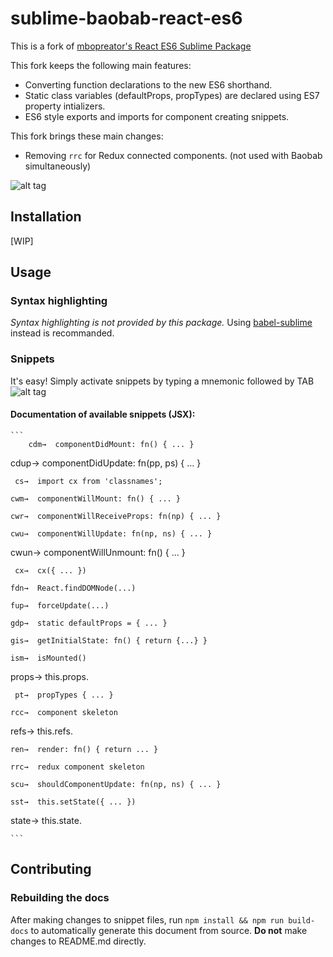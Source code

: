 # sublime-baobab-react-es6
  This is a fork of
  [mbopreator's React ES6 Sublime Package](https://github.com/mboperator/sublime-react-es6)

  This fork keeps the following main features:
  - Converting function declarations to the new ES6 shorthand.
  - Static class variables (defaultProps, propTypes) are declared using ES7 property intializers.
  - ES6 style exports and imports for component creating snippets.

  This fork brings these main changes:
  - Removing `rrc` for Redux connected components. (not used with Baobab simultaneously)

  ![alt tag](https://raw.githubusercontent.com/mboperator/sublime-react/master/docs/img/sr-rcc-out.gif)
  ## Installation
  [WIP]
  ## Usage
  ### Syntax highlighting
  *Syntax highlighting is not provided by this package.* Using
  [babel-sublime](https://github.com/babel/babel-sublime) instead is recommanded.
  ### Snippets
  It's easy! Simply activate snippets by typing a mnemonic followed by TAB
  ![alt tag](https://raw.githubusercontent.com/mboperator/sublime-react/master/docs/img/sr-snippets-out.gif)
  #### Documentation of available snippets (JSX):
  
    ```
        cdm→  componentDidMount: fn() { ... }

   cdup→  componentDidUpdate: fn(pp, ps) { ... }

     cs→  import cx from 'classnames';

    cwm→  componentWillMount: fn() { ... }

    cwr→  componentWillReceiveProps: fn(np) { ... }

    cwu→  componentWillUpdate: fn(np, ns) { ... }

   cwun→  componentWillUnmount: fn() { ... }

     cx→  cx({ ... })

    fdn→  React.findDOMNode(...)

    fup→  forceUpdate(...)

    gdp→  static defaultProps = { ... } 

    gis→  getInitialState: fn() { return {...} } 

    ism→  isMounted()

  props→  this.props.

     pt→  propTypes { ... }

    rcc→  component skeleton

   refs→  this.refs.

    ren→  render: fn() { return ... }

    rrc→  redux component skeleton

    scu→  shouldComponentUpdate: fn(np, ns) { ... }

    sst→  this.setState({ ... })

  state→  this.state.


    ```
    
  ## Contributing
  ### Rebuilding the docs
  After making changes to snippet files, run `npm install && npm run build-docs` to automatically
  generate this document from source. **Do not** make changes to README.md directly.
  